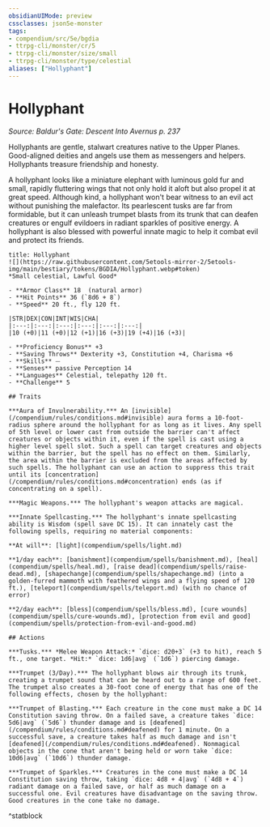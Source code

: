 ```yaml
---
obsidianUIMode: preview
cssclasses: json5e-monster
tags:
- compendium/src/5e/bgdia
- ttrpg-cli/monster/cr/5
- ttrpg-cli/monster/size/small
- ttrpg-cli/monster/type/celestial
aliases: ["Hollyphant"]
---
```

# Hollyphant
*Source: Baldur's Gate: Descent Into Avernus p. 237*  

Hollyphants are gentle, stalwart creatures native to the Upper Planes. Good-aligned deities and angels use them as messengers and helpers. Hollyphants treasure friendship and honesty.

A hollyphant looks like a miniature elephant with luminous gold fur and small, rapidly fluttering wings that not only hold it aloft but also propel it at great speed. Although kind, a hollyphant won't bear witness to an evil act without punishing the malefactor. Its pearlescent tusks are far from formidable, but it can unleash trumpet blasts from its trunk that can deafen creatures or engulf evildoers in radiant sparkles of positive energy. A hollyphant is also blessed with powerful innate magic to help it combat evil and protect its friends.

```ad-statblock
title: Hollyphant
![](https://raw.githubusercontent.com/5etools-mirror-2/5etools-img/main/bestiary/tokens/BGDIA/Hollyphant.webp#token)
*Small celestial, Lawful Good*

- **Armor Class** 18  (natural armor)
- **Hit Points** 36 (`8d6 + 8`)
- **Speed** 20 ft., fly 120 ft.

|STR|DEX|CON|INT|WIS|CHA|
|:---:|:---:|:---:|:---:|:---:|:---:|
|10 (+0)|11 (+0)|12 (+1)|16 (+3)|19 (+4)|16 (+3)|

- **Proficiency Bonus** +3
- **Saving Throws** Dexterity +3, Constitution +4, Charisma +6
- **Skills** ⏤
- **Senses** passive Perception 14
- **Languages** Celestial, telepathy 120 ft.
- **Challenge** 5

## Traits

***Aura of Invulnerability.*** An [invisible](/compendium/rules/conditions.md#invisible) aura forms a 10-foot-radius sphere around the hollyphant for as long as it lives. Any spell of 5th level or lower cast from outside the barrier can't affect creatures or objects within it, even if the spell is cast using a higher level spell slot. Such a spell can target creatures and objects within the barrier, but the spell has no effect on them. Similarly, the area within the barrier is excluded from the areas affected by such spells. The hollyphant can use an action to suppress this trait until its [concentration](/compendium/rules/conditions.md#concentration) ends (as if concentrating on a spell).

***Magic Weapons.*** The hollyphant's weapon attacks are magical.

***Innate Spellcasting.*** The hollyphant's innate spellcasting ability is Wisdom (spell save DC 15). It can innately cast the following spells, requiring no material components:

**At will**: [light](compendium/spells/light.md)

**1/day each**: [banishment](compendium/spells/banishment.md), [heal](compendium/spells/heal.md), [raise dead](compendium/spells/raise-dead.md), [shapechange](compendium/spells/shapechange.md) (into a golden-furred mammoth with feathered wings and a flying speed of 120 ft.), [teleport](compendium/spells/teleport.md) (with no chance of error)

**2/day each**: [bless](compendium/spells/bless.md), [cure wounds](compendium/spells/cure-wounds.md), [protection from evil and good](compendium/spells/protection-from-evil-and-good.md)

## Actions

***Tusks.*** *Melee Weapon Attack:* `dice: d20+3` (+3 to hit), reach 5 ft., one target. *Hit:* `dice: 1d6|avg` (`1d6`) piercing damage.

***Trumpet (3/Day).*** The hollyphant blows air through its trunk, creating a trumpet sound that can be heard out to a range of 600 feet. The trumpet also creates a 30-foot cone of energy that has one of the following effects, chosen by the hollyphant:

***Trumpet of Blasting.*** Each creature in the cone must make a DC 14 Constitution saving throw. On a failed save, a creature takes `dice: 5d6|avg` (`5d6`) thunder damage and is [deafened](/compendium/rules/conditions.md#deafened) for 1 minute. On a successful save, a creature takes half as much damage and isn't [deafened](/compendium/rules/conditions.md#deafened). Nonmagical objects in the cone that aren't being held or worn take `dice: 10d6|avg` (`10d6`) thunder damage.

***Trumpet of Sparkles.*** Creatures in the cone must make a DC 14 Constitution saving throw, taking `dice: 4d8 + 4|avg` (`4d8 + 4`) radiant damage on a failed save, or half as much damage on a successful one. Evil creatures have disadvantage on the saving throw. Good creatures in the cone take no damage.
```
^statblock